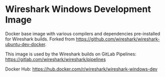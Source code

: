 # Wireshark Windows Development Image

Docker base image with various compilers and dependencies pre-installed
for Wireshark builds. Forked from
https://github.com/wireshark/wireshark-ubuntu-dev-docker.

This image is used by the Wireshark builds on GitLab Pipelines:
https://gitlab.com/wireshark/wireshark/pipelines

Docker Hub: https://hub.docker.com/r/wireshark/wireshark-windows-dev
